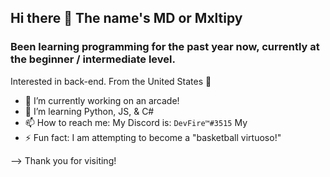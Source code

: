 ## Hi there 👋 The name's MD or Mxltipy
### Been learning programming for the past year now, currently at the beginner / intermediate level.

Interested in back-end.
From the United States 💪


- 🔭 I’m currently working on an arcade!
- 🌱 I’m learning Python, JS, & C# 
- 📫 How to reach me: 
My Discord is: `DevFire™#3515`
My 
- ⚡ Fun fact: I am attempting to become a "basketball virtuoso!" 

--> Thank you for visiting! 
